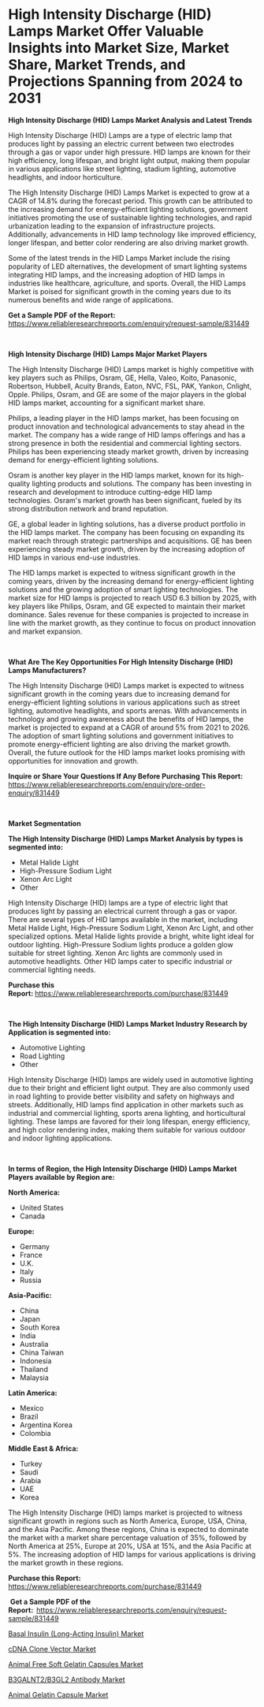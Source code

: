 <p><h1>High Intensity Discharge (HID) Lamps Market Offer Valuable Insights into Market Size, Market Share, Market Trends, and Projections Spanning from 2024 to 2031</h1></p><p><strong>High Intensity Discharge (HID) Lamps Market Analysis and Latest Trends</strong></p>
<p><p>High Intensity Discharge (HID) Lamps are a type of electric lamp that produces light by passing an electric current between two electrodes through a gas or vapor under high pressure. HID lamps are known for their high efficiency, long lifespan, and bright light output, making them popular in various applications like street lighting, stadium lighting, automotive headlights, and indoor horticulture.</p><p>The High Intensity Discharge (HID) Lamps Market is expected to grow at a CAGR of 14.8% during the forecast period. This growth can be attributed to the increasing demand for energy-efficient lighting solutions, government initiatives promoting the use of sustainable lighting technologies, and rapid urbanization leading to the expansion of infrastructure projects. Additionally, advancements in HID lamp technology like improved efficiency, longer lifespan, and better color rendering are also driving market growth.</p><p>Some of the latest trends in the HID Lamps Market include the rising popularity of LED alternatives, the development of smart lighting systems integrating HID lamps, and the increasing adoption of HID lamps in industries like healthcare, agriculture, and sports. Overall, the HID Lamps Market is poised for significant growth in the coming years due to its numerous benefits and wide range of applications.</p></p>
<p><strong>Get a Sample PDF of the Report:&nbsp;</strong> <a href="https://www.reliableresearchreports.com/enquiry/request-sample/831449">https://www.reliableresearchreports.com/enquiry/request-sample/831449</a></p>
<p>&nbsp;</p>
<p><strong>High Intensity Discharge (HID) Lamps Major Market Players</strong></p>
<p><p>The High Intensity Discharge (HID) Lamps market is highly competitive with key players such as Philips, Osram, GE, Hella, Valeo, Koito, Panasonic, Robertson, Hubbell, Acuity Brands, Eaton, NVC, FSL, PAK, Yankon, Cnlight, Opple. Philips, Osram, and GE are some of the major players in the global HID lamps market, accounting for a significant market share.</p><p>Philips, a leading player in the HID lamps market, has been focusing on product innovation and technological advancements to stay ahead in the market. The company has a wide range of HID lamps offerings and has a strong presence in both the residential and commercial lighting sectors. Philips has been experiencing steady market growth, driven by increasing demand for energy-efficient lighting solutions.</p><p>Osram is another key player in the HID lamps market, known for its high-quality lighting products and solutions. The company has been investing in research and development to introduce cutting-edge HID lamp technologies. Osram's market growth has been significant, fueled by its strong distribution network and brand reputation.</p><p>GE, a global leader in lighting solutions, has a diverse product portfolio in the HID lamps market. The company has been focusing on expanding its market reach through strategic partnerships and acquisitions. GE has been experiencing steady market growth, driven by the increasing adoption of HID lamps in various end-use industries.</p><p>The HID lamps market is expected to witness significant growth in the coming years, driven by the increasing demand for energy-efficient lighting solutions and the growing adoption of smart lighting technologies. The market size for HID lamps is projected to reach USD 6.3 billion by 2025, with key players like Philips, Osram, and GE expected to maintain their market dominance. Sales revenue for these companies is projected to increase in line with the market growth, as they continue to focus on product innovation and market expansion.</p></p>
<p>&nbsp;</p>
<p><strong>What Are The Key Opportunities For High Intensity Discharge (HID) Lamps Manufacturers?</strong></p>
<p><p>The High Intensity Discharge (HID) Lamps market is expected to witness significant growth in the coming years due to increasing demand for energy-efficient lighting solutions in various applications such as street lighting, automotive headlights, and sports arenas. With advancements in technology and growing awareness about the benefits of HID lamps, the market is projected to expand at a CAGR of around 5% from 2021 to 2026. The adoption of smart lighting solutions and government initiatives to promote energy-efficient lighting are also driving the market growth. Overall, the future outlook for the HID lamps market looks promising with opportunities for innovation and growth.</p></p>
<p><strong>Inquire or Share Your Questions If Any Before Purchasing This Report:</strong> <a href="https://www.reliableresearchreports.com/enquiry/pre-order-enquiry/831449">https://www.reliableresearchreports.com/enquiry/pre-order-enquiry/831449</a></p>
<p>&nbsp;</p>
<p><strong>Market Segmentation</strong></p>
<p><strong>The High Intensity Discharge (HID) Lamps Market Analysis by types is segmented into:</strong></p>
<p><ul><li>Metal Halide Light</li><li>High-Pressure Sodium Light</li><li>Xenon Arc Light</li><li>Other</li></ul></p>
<p><p>High Intensity Discharge (HID) lamps are a type of electric light that produces light by passing an electrical current through a gas or vapor. There are several types of HID lamps available in the market, including Metal Halide Light, High-Pressure Sodium Light, Xenon Arc Light, and other specialized options. Metal Halide lights provide a bright, white light ideal for outdoor lighting. High-Pressure Sodium lights produce a golden glow suitable for street lighting. Xenon Arc lights are commonly used in automotive headlights. Other HID lamps cater to specific industrial or commercial lighting needs.</p></p>
<p><strong>Purchase this Report:&nbsp;</strong><a href="https://www.reliableresearchreports.com/purchase/831449">https://www.reliableresearchreports.com/purchase/831449</a></p>
<p>&nbsp;</p>
<p><strong>The High Intensity Discharge (HID) Lamps Market Industry Research by Application is segmented into:</strong></p>
<p><ul><li>Automotive Lighting</li><li>Road Lighting</li><li>Other</li></ul></p>
<p><p>High Intensity Discharge (HID) lamps are widely used in automotive lighting due to their bright and efficient light output. They are also commonly used in road lighting to provide better visibility and safety on highways and streets. Additionally, HID lamps find application in other markets such as industrial and commercial lighting, sports arena lighting, and horticultural lighting. These lamps are favored for their long lifespan, energy efficiency, and high color rendering index, making them suitable for various outdoor and indoor lighting applications.</p></p>
<p>&nbsp;</p>
<p><strong>In terms of Region, the High Intensity Discharge (HID) Lamps Market Players available by Region are:</strong></p>
<p>
    <p> <strong> North America: </strong>
        <ul>
            <li>United States</li>
            <li>Canada</li>
        </ul>
        </p> 
    <p> <strong> Europe: </strong>
        <ul>
            <li>Germany</li>
            <li>France</li>
            <li>U.K.</li>
            <li>Italy</li>
            <li>Russia</li>
        </ul>
        </p> 
    <p> <strong> Asia-Pacific: </strong>
        <ul>
            <li>China</li>
            <li>Japan</li>
            <li>South Korea</li>
            <li>India</li>
            <li>Australia</li>
            <li>China Taiwan</li>
            <li>Indonesia</li>
            <li>Thailand</li>
            <li>Malaysia</li>
        </ul>
        </p> 
    <p> <strong> Latin America: </strong>
        <ul>
            <li>Mexico</li>
            <li>Brazil</li>
            <li>Argentina Korea</li>
            <li>Colombia</li>
        </ul>
        </p> 
    <p> <strong> Middle East & Africa: </strong>
        <ul>
            <li>Turkey</li>
            <li>Saudi</li>
            <li>Arabia</li>
            <li>UAE</li>
            <li>Korea</li>
        </ul>
    </p>
    </p>
<p><p>The High Intensity Discharge (HID) lamps market is projected to witness significant growth in regions such as North America, Europe, USA, China, and the Asia Pacific. Among these regions, China is expected to dominate the market with a market share percentage valuation of 35%, followed by North America at 25%, Europe at 20%, USA at 15%, and the Asia Pacific at 5%. The increasing adoption of HID lamps for various applications is driving the market growth in these regions.</p></p>
<p><strong>Purchase this Report: </strong><a href="https://www.reliableresearchreports.com/purchase/831449">https://www.reliableresearchreports.com/purchase/831449</a></p>
<p>&nbsp;<strong>Get a Sample PDF of the Report:&nbsp;&nbsp;</strong><a href="https://www.reliableresearchreports.com/enquiry/request-sample/831449">https://www.reliableresearchreports.com/enquiry/request-sample/831449</a></p>
<p><strong></strong></p>
<p><p><a href="https://medium.com/@anthonywade766/basal-insulin-long-acting-insulin-market-analysis-its-cagr-market-segmentation-and-global-3b563281cfa2">Basal Insulin (Long-Acting Insulin) Market</a></p><p><a href="https://medium.com/@anthonywade766/cdna-clone-vector-market-the-key-to-successful-business-strategy-forecast-till-2031-9dbbd640a818">cDNA Clone Vector Market</a></p><p><a href="https://medium.com/@anthonywade766/animal-free-soft-gelatin-capsules-market-research-report-its-history-and-forecast-2024-to-2031-71eb86cb717a">Animal Free Soft Gelatin Capsules Market</a></p><p><a href="https://medium.com/@anthonywade766/b3galnt2-b3gl2-antibody-market-outlook-industry-overview-and-forecast-2024-to-2031-11fa8b02a13f">B3GALNT2/B3GL2 Antibody Market</a></p><p><a href="https://medium.com/@anthonywade766/animal-gelatin-capsule-market-report-reveals-the-latest-trends-and-growth-opportunities-of-this-982f3450280b">Animal Gelatin Capsule Market</a></p></p>